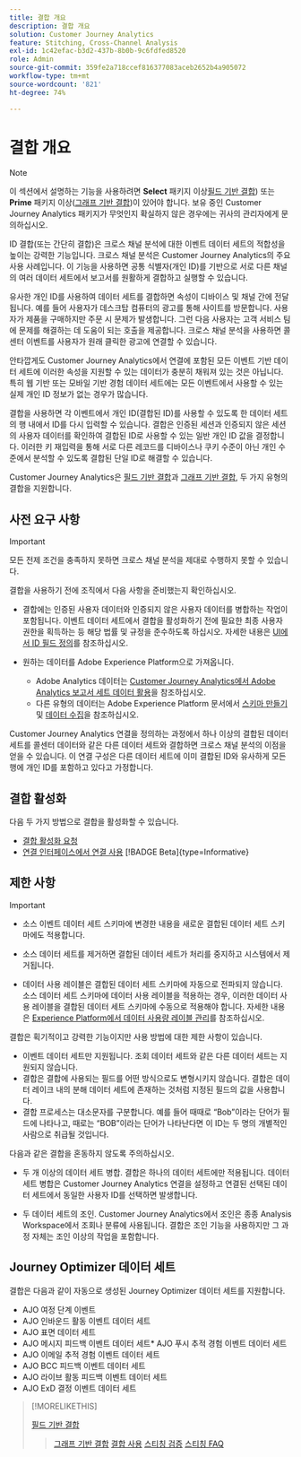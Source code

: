 ```yaml
---
title: 결합 개요
description: 결합 개요
solution: Customer Journey Analytics
feature: Stitching, Cross-Channel Analysis
exl-id: 1c42efac-b3d2-437b-8b0b-9c6fdfed8520
role: Admin
source-git-commit: 359fe2a718ccef816377083aceb2652b4a905072
workflow-type: tm+mt
source-wordcount: '821'
ht-degree: 74%

---
```


# 결합 개요

>[!NOTE]
>
>이 섹션에서 설명하는 기능을 사용하려면 **Select** 패키지 이상[필드 기반 결합](fbs.md)) 또는 **Prime** 패키지 이상([그래프 기반 결합](gbs.md))이 있어야 합니다. 보유 중인 Customer Journey Analytics 패키지가 무엇인지 확실하지 않은 경우에는 귀사의 관리자에게 문의하십시오.

ID 결합(또는 간단히 결합)은 크로스 채널 분석에 대한 이벤트 데이터 세트의 적합성을 높이는 강력한 기능입니다. 크로스 채널 분석은 Customer Journey Analytics의 주요 사용 사례입니다. 이 기능을 사용하면 공통 식별자(개인 ID)를 기반으로 서로 다른 채널의 여러 데이터 세트에서 보고서를 원활하게 결합하고 실행할 수 있습니다.

유사한 개인 ID를 사용하여 데이터 세트를 결합하면 속성이 디바이스 및 채널 간에 전달됩니다. 예를 들어 사용자가 데스크탑 컴퓨터의 광고를 통해 사이트를 방문합니다. 사용자가 제품을 구매하지만 주문 시 문제가 발생합니다. 그런 다음 사용자는 고객 서비스 팀에 문제를 해결하는 데 도움이 되는 호출을 제공합니다. 크로스 채널 분석을 사용하면 콜 센터 이벤트를 사용자가 원래 클릭한 광고에 연결할 수 있습니다.

안타깝게도 Customer Journey Analytics에서 연결에 포함된 모든 이벤트 기반 데이터 세트에 이러한 속성을 지원할 수 있는 데이터가 충분히 채워져 있는 것은 아닙니다. 특히 웹 기반 또는 모바일 기반 경험 데이터 세트에는 모든 이벤트에서 사용할 수 있는 실제 개인 ID 정보가 없는 경우가 많습니다.

결합을 사용하면 각 이벤트에서 개인 ID(결합된 ID)를 사용할 수 있도록 한 데이터 세트의 행 내에서 ID를 다시 입력할 수 있습니다. 결합은 인증된 세션과 인증되지 않은 세션의 사용자 데이터를 확인하여 결합된 ID로 사용할 수 있는 일반 개인 ID 값을 결정합니다. 이러한 키 재입력을 통해 서로 다른 레코드를 디바이스나 쿠키 수준이 아닌 개인 수준에서 분석할 수 있도록 결합된 단일 ID로 해결할 수 있습니다.

Customer Journey Analytics은 [필드 기반 결합](fbs.md)과 [그래프 기반 결합](gbs.md), 두 가지 유형의 결합을 지원합니다.

## 사전 요구 사항

>[!IMPORTANT]
>
>모든 전제 조건을 충족하지 못하면 크로스 채널 분석을 제대로 수행하지 못할 수 있습니다.

결합을 사용하기 전에 조직에서 다음 사항을 준비했는지 확인하십시오.

- 결합에는 인증된 사용자 데이터와 인증되지 않은 사용자 데이터를 병합하는 작업이 포함됩니다. 이벤트 데이터 세트에서 결합을 활성화하기 전에 필요한 최종 사용자 권한을 획득하는 등 해당 법률 및 규정을 준수하도록 하십시오. 자세한 내용은 [UI에서 ID 필드 정의](https://experienceleague.adobe.com/ko/docs/experience-platform/xdm/ui/fields/identity)를 참조하십시오.

- 원하는 데이터를 Adobe Experience Platform으로 가져옵니다.

   - Adobe Analytics 데이터는 [Customer Journey Analytics에서 Adobe Analytics 보고서 세트 데이터 활용](/help/getting-started/aa-vs-cja/aa-data-in-cja.md)을 참조하십시오.
   - 다른 유형의 데이터는 Adobe Experience Platform 문서에서 [스키마 만들기](https://experienceleague.adobe.com/ko/docs/experience-platform/xdm/tutorials/create-schema-ui) 및 [데이터 수집](https://experienceleague.adobe.com/ko/docs/experience-platform/ingestion/home)을 참조하십시오.

Customer Journey Analytics 연결을 정의하는 과정에서 하나 이상의 결합된 데이터 세트를 콜센터 데이터와 같은 다른 데이터 세트와 결합하면 크로스 채널 분석의 이점을 얻을 수 있습니다. 이 연결 구성은 다른 데이터 세트에 이미 결합된 ID와 유사하게 모든 행에 개인 ID를 포함하고 있다고 가정합니다.

## 결합 활성화

다음 두 가지 방법으로 결합을 활성화할 수 있습니다.

- [결합 활성화 요청](/help/stitching/use-stitching.md)
- [연결 인터페이스에서 연결 사용](/help/stitching/use-stitching-ui.md) [!BADGE Beta]{type=Informative}

## 제한 사항

>[!IMPORTANT]
>
>
>- 소스 이벤트 데이터 세트 스키마에 변경한 내용을 새로운 결합된 데이터 세트 스키마에도 적용합니다.
>
>- 소스 데이터 세트를 제거하면 결합된 데이터 세트가 처리를 중지하고 시스템에서 제거됩니다.
>
>- 데이터 사용 레이블은 결합된 데이터 세트 스키마에 자동으로 전파되지 않습니다. 소스 데이터 세트 스키마에 데이터 사용 레이블을 적용하는 경우, 이러한 데이터 사용 레이블을 결합된 데이터 세트 스키마에 수동으로 적용해야 합니다. 자세한 내용은 [Experience Platform에서 데이터 사용량 레이블 관리](https://experienceleague.adobe.com/ko/docs/experience-platform/data-governance/labels/overview)를 참조하십시오.

결합은 획기적이고 강력한 기능이지만 사용 방법에 대한 제한 사항이 있습니다.

- 이벤트 데이터 세트만 지원됩니다. 조회 데이터 세트와 같은 다른 데이터 세트는 지원되지 않습니다.
- 결합은 결합에 사용되는 필드를 어떤 방식으로도 변형시키지 않습니다. 결합은 데이터 레이크 내의 분해 데이터 세트에 존재하는 것처럼 지정된 필드의 값을 사용합니다.
- 결합 프로세스는 대소문자를 구분합니다. 예를 들어 때때로 “Bob”이라는 단어가 필드에 나타나고, 때로는 “BOB”이라는 단어가 나타난다면 이 ID는 두 명의 개별적인 사람으로 취급될 것입니다.

다음과 같은 결합을 혼동하지 않도록 주의하십시오.

- 두 개 이상의 데이터 세트 병합. 결합은 하나의 데이터 세트에만 적용됩니다. 데이터 세트 병합은 Customer Journey Analytics 연결을 설정하고 연결된 선택된 데이터 세트에서 동일한 사용자 ID를 선택하면 발생합니다.

- 두 데이터 세트의 조인. Customer Journey Analytics에서 조인은 종종 Analysis Workspace에서 조회나 분류에 사용됩니다. 결합은 조인 기능을 사용하지만 그 과정 자체는 조인 이상의 작업을 포함합니다.


## Journey Optimizer 데이터 세트

결합은 다음과 같이 자동으로 생성된 Journey Optimizer 데이터 세트를 지원합니다.

- AJO 여정 단계 이벤트
- AJO 인바운드 활동 이벤트 데이터 세트
- AJO 표면 데이터 세트
- AJO 메시지 피드백 이벤트 데이터 세트* AJO 푸시 추적 경험 이벤트 데이터 세트
- AJO 이메일 추적 경험 이벤트 데이터 세트
- AJO BCC 피드백 이벤트 데이터 세트
- AJO 라이브 활동 피드백 이벤트 데이터 세트
- AJO ExD 결정 이벤트 데이터 세트

>[!MORELIKETHIS]
>
>[필드 기반 결합](fbs.md)
>>[그래프 기반 결합](gbs.md)
>>[결합 사용](use-stitching.md)
>>[스티칭 검증](validate.md)
>>[스티칭 FAQ](faq.md)

